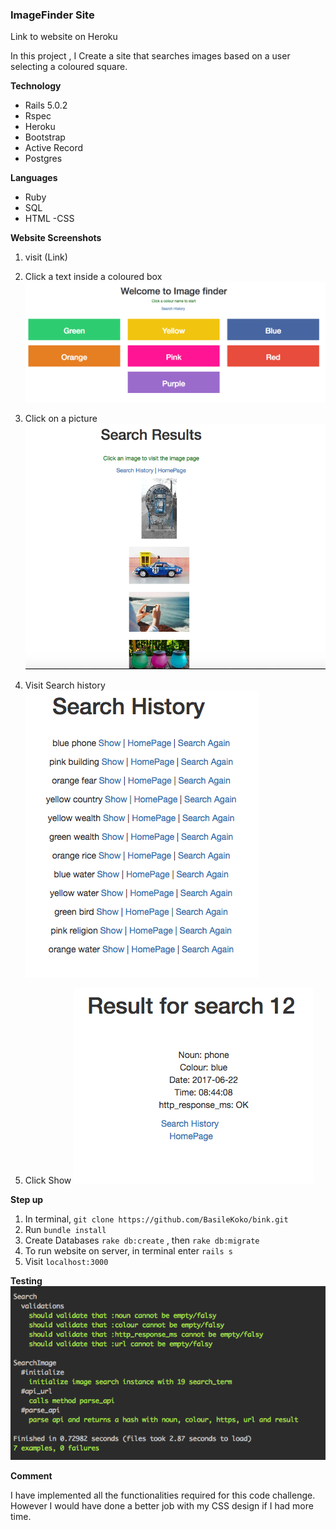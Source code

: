 ### ImageFinder Site
Link to website on Heroku

In this project , I Create a site that searches images based on a user selecting a coloured square.

**Technology**

 - Rails 5.0.2
 - Rspec
 - Heroku
 - Bootstrap
 - Active Record
 - Postgres

 **Languages**

 - Ruby
 - SQL
 - HTML
 -CSS

**Website Screenshots**
1. visit (Link)
2. Click a text inside a coloured box
![HomePage](https://github.com/BasileKoko/bink/blob/master/screenshots/HomePage.png)

3. Click on a picture
![Search Result](https://github.com/BasileKoko/bink/blob/master/screenshots/Search_Result.png)  

4. Visit Search history
![Search History](https://github.com/BasileKoko/bink/blob/master/screenshots/Search_History.png)  

5. Click Show
![Show](https://github.com/BasileKoko/bink/blob/master/screenshots/Show.png)  

**Step up**
1. In terminal, ```git clone https://github.com/BasileKoko/bink.git```
2. Run ```bundle install```
3. Create Databases ```rake db:create``` , then ```rake db:migrate```
4. To run website on server, in terminal enter ```rails s```
5. Visit ```localhost:3000```


**Testing**
![Testing](https://github.com/BasileKoko/bink/blob/master/screenshots/Testing.png)


**Comment**

I have implemented all the functionalities required for this code challenge.
However I would have done a better job with my CSS design if I had more time.
